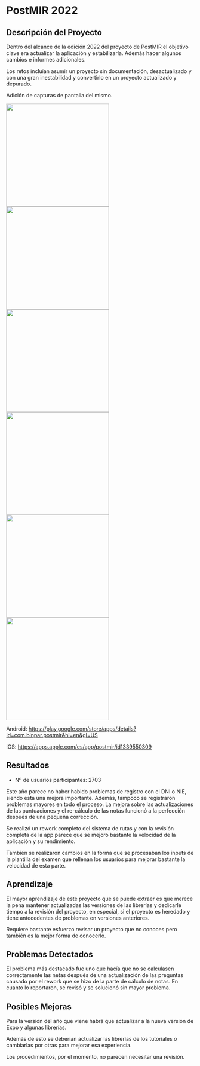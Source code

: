 # PostMIR 2022

## Descripción del Proyecto

Dentro del alcance de la edición 2022 del proyecto de PostMIR el objetivo clave era actualizar la aplicación
y estabilizarla. Además hacer algunos cambios e informes adicionales.

Los retos incluían asumir un proyecto sin documentación, desactualizado y con una gran inestabilidad
y convertirlo en un proyecto actualizado y depurado.

Adición de capturas de pantalla del mismo.

<img src="../img/home.webp" height="275" />
<img src="../img/exam.webp" height="275" />
<img src="../img/question.webp" height="275" />
<img src="../img/ranking.webp" height="275" />
<img src="../img/plazas.webp" height="275" />
<img src="../img/impugnaciones.webp" height="275" />

Android: https://play.google.com/store/apps/details?id=com.binpar.postmir&hl=en&gl=US

iOS: https://apps.apple.com/es/app/postmir/id1339550309

## Resultados

- Nº de usuarios participantes: 2703

Este año parece no haber habido problemas de registro con el DNI o NIE, siendo esta una mejora importante.
Además, tampoco se registraron problemas mayores en todo el proceso. La mejora sobre las actualizaciones
de las puntuaciones y el re-cálculo de las notas funcionó a la perfección después de una pequeña
corrección.

Se realizó un rework completo del sistema de rutas y con la revisión completa de la app parece que
se mejoró bastante la velocidad de la aplicación y su rendimiento.

También se realizaron cambios en la forma que se procesaban los inputs de la plantilla del examen que
rellenan los usuarios para mejorar bastante la velocidad de esta parte.

## Aprendizaje

El mayor aprendizaje de este proyecto que se puede extraer es que merece la pena mantener actualizadas
las versiones de las librerías y dedicarle tiempo a la revisión del proyecto, en especial, si el
proyecto es heredado y tiene antecedentes de problemas en versiones anteriores.

Requiere bastante esfuerzo revisar un proyecto que no conoces pero también es la mejor forma de conocerlo.

## Problemas Detectados

El problema más destacado fue uno que hacía que no se calculasen correctamente las netas después de una
actualización de las preguntas causado por el rework que se hizo de la parte de cálculo de notas.
En cuanto lo reportaron, se revisó y se solucionó sin mayor problema.

## Posibles Mejoras

Para la versión del año que viene habrá que actualizar a la nueva versión de Expo y algunas librerías.

Además de esto se deberían actualizar las librerías de los tutoriales o cambiarlas por otras para
mejorar esa experiencia.

Los procedimientos, por el momento, no parecen necesitar una revisión.
